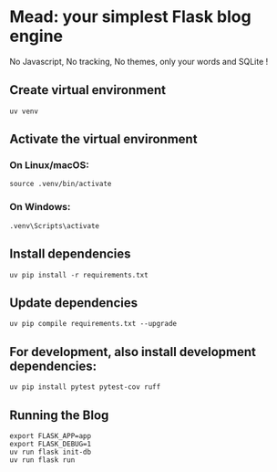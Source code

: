 # Mead: your simplest Flask blog engine

No Javascript, No tracking, No themes, only your words and SQLite !

## Create virtual environment

```
uv venv
```

## Activate the virtual environment

### On Linux/macOS:

```
source .venv/bin/activate
```

### On Windows:

```
.venv\Scripts\activate
```

## Install dependencies

```
uv pip install -r requirements.txt
```

## Update dependencies

```
uv pip compile requirements.txt --upgrade
```

## For development, also install development dependencies:

```
uv pip install pytest pytest-cov ruff
```

## Running the Blog

```
export FLASK_APP=app
export FLASK_DEBUG=1
uv run flask init-db
uv run flask run
```

